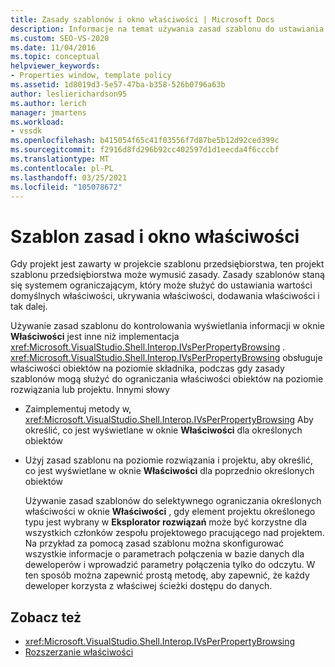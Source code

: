 ```yaml
---
title: Zasady szablonów i okno właściwości | Microsoft Docs
description: Informacje na temat używania zasad szablonu do ustawiania wartości domyślnych właściwości, ukrywania właściwości i dodawania właściwości w okno Właściwości.
ms.custom: SEO-VS-2020
ms.date: 11/04/2016
ms.topic: conceptual
helpviewer_keywords:
- Properties window, template policy
ms.assetid: 1d8019d3-5e57-47ba-b358-526b0796a63b
author: leslierichardson95
ms.author: lerich
manager: jmartens
ms.workload:
- vssdk
ms.openlocfilehash: b415054f65c41f03556f7d87be5b12d92ced399c
ms.sourcegitcommit: f2916d8fd296b92cc402597d1d1eecda4f6cccbf
ms.translationtype: MT
ms.contentlocale: pl-PL
ms.lasthandoff: 03/25/2021
ms.locfileid: "105078672"
---
```

# <a name="template-policy-and-the-properties-window"></a>Szablon zasad i okno właściwości
Gdy projekt jest zawarty w projekcie szablonu przedsiębiorstwa, ten projekt szablonu przedsiębiorstwa może wymusić zasady. Zasady szablonów staną się systemem ograniczającym, który może służyć do ustawiania wartości domyślnych właściwości, ukrywania właściwości, dodawania właściwości i tak dalej.

 Używanie zasad szablonu do kontrolowania wyświetlania informacji w oknie **Właściwości** jest inne niż implementacja <xref:Microsoft.VisualStudio.Shell.Interop.IVsPerPropertyBrowsing> . <xref:Microsoft.VisualStudio.Shell.Interop.IVsPerPropertyBrowsing> obsługuje właściwości obiektów na poziomie składnika, podczas gdy zasady szablonów mogą służyć do ograniczania właściwości obiektów na poziomie rozwiązania lub projektu. Innymi słowy

- Zaimplementuj metody w, <xref:Microsoft.VisualStudio.Shell.Interop.IVsPerPropertyBrowsing> Aby określić, co jest wyświetlane w oknie **Właściwości** dla określonych obiektów

- Użyj zasad szablonu na poziomie rozwiązania i projektu, aby określić, co jest wyświetlane w oknie **Właściwości** dla poprzednio określonych obiektów

  Używanie zasad szablonów do selektywnego ograniczania określonych właściwości w oknie **Właściwości** , gdy element projektu określonego typu jest wybrany w **Eksplorator rozwiązań** może być korzystne dla wszystkich członków zespołu projektowego pracującego nad projektem. Na przykład za pomocą zasad szablonu można skonfigurować wszystkie informacje o parametrach połączenia w bazie danych dla deweloperów i wprowadzić parametry połączenia tylko do odczytu. W ten sposób można zapewnić prostą metodę, aby zapewnić, że każdy deweloper korzysta z właściwej ścieżki dostępu do danych.

## <a name="see-also"></a>Zobacz też
- <xref:Microsoft.VisualStudio.Shell.Interop.IVsPerPropertyBrowsing>
- [Rozszerzanie właściwości](../../extensibility/internals/extending-properties.md)
